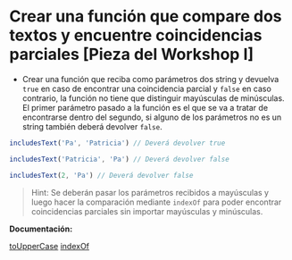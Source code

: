 
# Crear una función que compare dos textos y encuentre coincidencias parciales [Pieza del Workshop I]

- Crear una función que reciba como parámetros dos string y devuelva `true` en caso de encontrar una coincidencia parcial y `false` en caso contrario, la función no tiene que distinguir mayúsculas de minúsculas. El primer parámetro pasado a la función es el que se va a tratar de encontrarse dentro del segundo, si alguno de los parámetros no es un string también deberá devolver `false`.

```js
includesText('Pa', 'Patricia') // Deverá devolver true

includesText('Patricia', 'Pa') // Deverá devolver false

includesText(2, 'Pa') // Deverá devolver false
```

> Hint: Se deberán pasar los parámetros recibidos a mayúsculas y luego hacer la comparación mediante `indexOf` para poder encontrar coincidencias parciales sin importar mayúsculas y minúsculas.

**Documentación:**

[toUpperCase](https://developer.mozilla.org/en-US/docs/Web/JavaScript/Reference/Global_Objects/String/toUpperCase)
[indexOf](https://developer.mozilla.org/en-US/docs/Web/JavaScript/Reference/Global_Objects/String/indexOf)